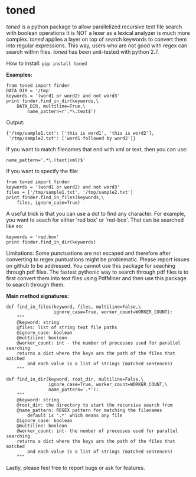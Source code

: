 toned
==========

*toned* is a python package to allow parallelized recursive text file search with boolean operations
It is NOT a lexer as a lexical analyzer is much more complex.
*toned* applies a layer on top of search keywords to convert them into regular expressions.
This way, users who are not good with regex can search within files.
*toned* has been unit-tested with python 2.7.

How to install:
`pip install toned`


**Examples:**
```
from toned import finder
DATA_DIR = '/tmp'
keywords = '(word1 or word2) and not word3'
print finder.find_in_dir(keywords,\
	DATA_DIR, multiline=True,\
        name_pattern=r'.*\.text$')
```
Output:
```
{'/tmp/sample1.txt': ['this is word1', 'this is word2'],
 '/tmp/sample2.txt': ['word1 followed by word2']}
```

If you want to match filenames that end with xml or text, then you can use:
```
name_pattern='.*\.(text|xml)$'
```

If you want to specify the file:
```
from toned import finder
keywords = '(word1 or word2) and not word3'
files = ['/tmp/sample1.txt', '/tmp/sample2.txt']
print finder.find_in_files(keywords,\
	files, ignore_case=True)
```

A useful trick is that you can use a dot to find any character.
For example, you want to seach for either 'red box' or 'red-box'.
That can be searched like so:
```
keywords = 'red.box'
print finder.find_in_dir(keywords)
```

Limitations:
Some punctuations are not escaped and therefore after converting to regex puntuations might be problematic.
Please report issues on github to be addressed.
You cannot use this package for seaching through pdf files.
The fastest pythonic way to search through pdf files is to first convert them into text files using PdfMiner and then use this package to  search through them.

**Main method signatures:**
```
def find_in_files(keyword, files, multiline=False,\
                  ignore_case=True, worker_count=WORKER_COUNT):
    """
    @keyword: string
    @files: list of string text file paths
    @ignore_case: boolean
    @multiline: boolean
    @worker_count: int - the number of processes used for parallel searching
    returns a dict where the keys are the path of the files that matched
        and each value is a list of strings (matched sentences)
    """
```

```
def find_in_dir(keyword, root_dir, multiline=False,\
                ignore_case=True, worker_count=WORKER_COUNT,\
                name_pattern='.*'):
    """
    @keyword: string
    @root_dir: the directory to start the recursive search from
    @name_pattern: REGEX pattern for matching the filenames
        default is '.*' which means any file
    @ignore_case: boolean
    @multiline: boolean
    @worker_count: int- the number of processes used for parallel searching
    returns a dict where the keys are the path of the files that matched
        and each value is a list of strings (matched sentences)
    """
```

Lastly, please feel free to report bugs or ask for features.
